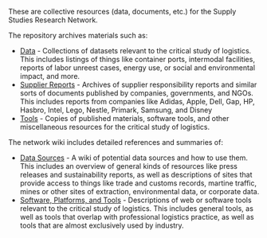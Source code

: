 These are collective resources (data, documents, etc.) for the Supply Studies Research Network.

The repository archives materials such as:
* [Data](https://github.com/supplychainstudies/Research-Network-Resources/tree/main/Data) - Collections of datasets relevant to the critical study of logistics. This includes listings of things like container ports, intermodal facilities, reports of labor unreest cases, energy use, or social and environmental impact, and more.
* [Supplier Reports](https://github.com/supplychainstudies/Research-Network-Resources/tree/main/Supplier%20Reports) - Archives of supplier responsibility reports and similar sorts of documents published by companies, governments, and NGOs. This includes reports from companies like Adidas, Apple, Dell, Gap, HP, Hasbro, Intel, Lego, Nestle, Primark, Samsung, and Disney
* [Tools](https://github.com/supplychainstudies/Research-Network-Resources/tree/main/Tools) - Copies of published materials, software tools, and other miscellaneous resources for the critical study of logistics. 

The network wiki includes detailed references and summaries of:

* [Data Sources](https://github.com/supplychainstudies/Research-Network-Resources/wiki/Data-Sources) - A wiki of potential data sources and how to use them. This includes an overview of general kinds of resources like press releases and sustainability reports, as well as descriptions of sites that provide access to things like trade and customs records, martine traffic, mines or other sites of extraction, environmental data, or corporate data.
* [Software, Platforms, and Tools](https://github.com/supplychainstudies/Research-Network-Resources/wiki/Software-Platforms-Tools) - Descriptions of web or software tools relevant to the critical study of logistics. This includes general tools, as well as tools that overlap with professional logistics practice, as well as tools that are almost exclusively used by industry.
